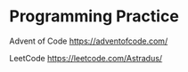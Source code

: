 # Programming Practice

Advent of Code
https://adventofcode.com/

LeetCode
https://leetcode.com/Astradus/